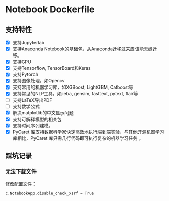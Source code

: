 # Notebook Dockerfile

## 支持特性

- [x] 支持Jupyterlab
- [x] 支持Anaconda Notebook的基础包，从Anaconda迁移过来应该能无缝迁移。
- [x] 支持GPU
- [x] 支持Tensorflow, TensorBoard和Keras
- [x] 支持Pytorch
- [x] 支持图像处理，如Opencv
- [x] 支持常用的机器学习库，如XGBoost, LightGBM, Catboost等
- [x] 支持常见的NLP工具，如jieba, gensim, fasttext, pytext, flair等
- [ ] 支持LaTeX导出PDF
- [ ] 支持数学公式
- [x] 解决matplotlib的中文显示问题
- [x] 支持可解释模型的相关包
- [x] 支持时间序列建模。
- [x] PyCaret 库支持数据科学家快速高效地执行端到端实验，与其他开源机器学习库相比，PyCaret 库只需几行代码即可执行复杂的机器学习任务 。

## 踩坑记录

### 无法下载文件
修改配置文件：

```sh
c.NotebookApp.disable_check_xsrf = True
```


